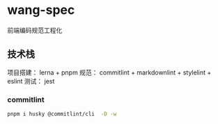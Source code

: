 # wang-spec

前端编码规范工程化

## 技术栈

项目搭建： lerna + pnpm
规范： commitlint + markdownlint + stylelint + eslint
测试： jest

### commitlint

```bash
pnpm i husky @commitlint/cli  -D -w
```
